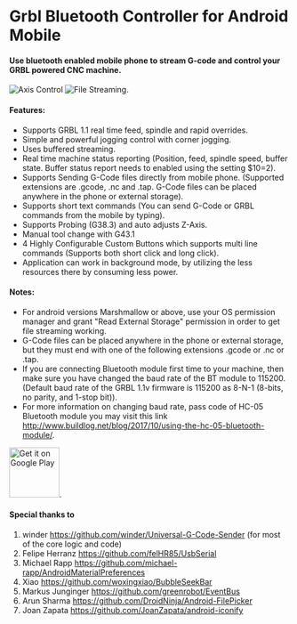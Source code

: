 # Grbl Bluetooth Controller for Android Mobile
#### Use bluetooth enabled mobile phone to stream G-code and control your GRBL powered CNC machine.

![Axis Control](https://raw.githubusercontent.com/zeevy/grblcontroller/master/doc/screenshots/resized/Screenshot_20171001-090425.png "Axis Controll Panel") ![File Streaming](https://raw.githubusercontent.com/zeevy/grblcontroller/master/doc/screenshots/resized/Screenshot_20171001-090518.png "File Streaming Panel").

#### Features:
- Supports GRBL 1.1 real time feed, spindle and rapid overrides.
- Simple and powerful jogging control with corner jogging.
- Uses buffered streaming.
- Real time machine status reporting (Position, feed, spindle speed, buffer state. Buffer status report needs to enabled using the setting $10=2).
- Supports Sending G-Code files directly from mobile phone. (Supported extensions are .gcode, .nc and .tap. G-Code files can be placed anywhere in the phone or external storage).
- Supports short text commands (You can send G-Code or GRBL commands from the mobile by typing).
- Supports Probing (G38.3) and auto adjusts Z-Axis.
- Manual tool change with G43.1
- 4 Highly Configurable Custom Buttons which supports multi line commands (Supports both short click and long click).
- Application can work in background mode, by utilizing the less resources there by consuming less power.

#### Notes:
- For android versions Marshmallow or above, use your OS permission manager and grant "Read External Storage" permission in order to get file streaming working.
- G-Code files can be placed anywhere in the phone or external storage, but they must end with one of the following extensions .gcode or .nc or .tap.
- If you are connecting Bluetooth module first time to your machine, then make sure you have changed the baud rate of the BT module to 115200. (Default baud rate of the GRBL 1.1v firmware is 115200 as 8-N-1 (8-bits, no parity, and 1-stop bit)).
- For more information on changing baud rate, pass code of HC-05 Bluetooth module you may visit this link http://www.buildlog.net/blog/2017/10/using-the-hc-05-bluetooth-module/.

[<img src="https://play.google.com/intl/en_us/badges/images/generic/en-play-badge.png" alt="Get it on Google Play" height="90"/>](https://play.google.com/store/apps/details?id=in.co.gorest.grblcontroller "Download from play store").

#### Special thanks to

1. winder https://github.com/winder/Universal-G-Code-Sender (for most of the core logic and code)
2. Felipe Herranz https://github.com/felHR85/UsbSerial
2. Michael Rapp  https://github.com/michael-rapp/AndroidMaterialPreferences
3. Xiao https://github.com/woxingxiao/BubbleSeekBar
4. Markus Junginger https://github.com/greenrobot/EventBus
5. Arun Sharma https://github.com/DroidNinja/Android-FilePicker
6. Joan Zapata https://github.com/JoanZapata/android-iconify
